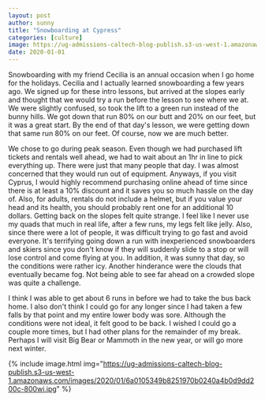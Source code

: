 ```yaml
---
layout: post
author: sunny
title: "Snowboarding at Cypress"
categories: [culture]
image: https://ug-admissions-caltech-blog-publish.s3-us-west-1.amazonaws.com/images/2020/01/6a0105349b8251970b0240a4b0d9e1200c-800wi.jpg
date: 2020-01-01
--- 
```

Snowboarding with my friend Cecilia is an annual occasion when I go home for the holidays. Cecilia and I actually learned snowboarding a few years ago. We signed up for these intro lessons, but arrived at the slopes early and thought that we would try a run before the lesson to see where we at. We were slightly confused, so took the lift to a green run instead of the bunny hills. We got down that run 80% on our butt and 20% on our feet, but it was a great start. By the end of that day's lesson, we were getting down that same run 80% on our feet. Of course, now we are much better.

We chose to go during peak season. Even though we had purchased lift tickets and rentals well ahead, we had to wait about an 1hr in line to pick everything up. There were just that many people that day. I was almost concerned that they would run out of equipment. Anyways, if you visit Cyprus, I would highly recommend purchasing online ahead of time since there is at least a 10% discount and it saves you so much hassle on the day of. Also, for adults, rentals do not include a helmet, but if you value your head and its health, you should probably rent one for an additional 10 dollars. 
Getting back on the slopes felt quite strange. I feel like I never use my quads that much in real life, after a few runs, my legs felt like jelly. Also, since there were a lot of people, it was difficult trying to go fast and avoid everyone. It's terrifying going down a run with inexperienced snowboarders and skiers since you don't know if they will suddenly slide to a stop or will lose control and come flying at you. In addition, it was sunny that day, so the conditions were rather icy. Another hinderance were the clouds that eventually became fog. Not being able to see far ahead on a crowded slope was quite a challenge.

I think I was able to get about 6 runs in before we had to take the bus back home. I also don't think I could go for any longer since I had taken a few falls by that point and my entire lower body was sore. Although the conditions were not ideal, it felt good to be back. I wished I could go a couple more times, but I had other plans for the remainder of my break. Perhaps I will visit Big Bear or Mammoth in the new year, or will go more next winter.


{% include image.html img="https://ug-admissions-caltech-blog-publish.s3-us-west-1.amazonaws.com/images/2020/01/6a0105349b8251970b0240a4b0d9dd200c-800wi.jpg" %}